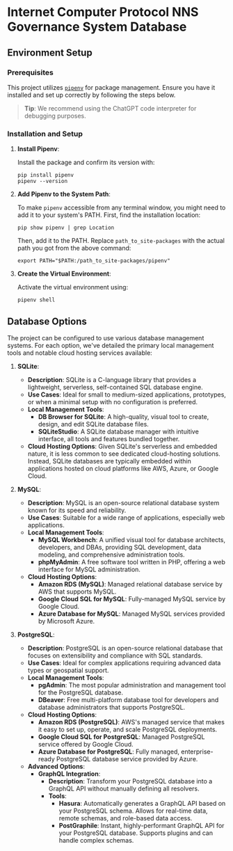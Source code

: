 # Internet Computer Protocol NNS Governance System Database

## Environment Setup

### Prerequisites

This project utilizes [`pipenv`](https://pipenv.pypa.io/en/latest/) for package management. Ensure you have it installed and set up correctly by following the steps below. 

> **Tip**: We recommend using the ChatGPT code interpreter for debugging purposes.

### Installation and Setup

1. **Install Pipenv**:

   Install the package and confirm its version with:
   
   ```shell
   pip install pipenv 
   pipenv --version
   ```

2. **Add Pipenv to the System Path**:

   To make `pipenv` accessible from any terminal window, you might need to add it to your system's PATH. First, find the installation location:
   
   ```shell 
   pip show pipenv | grep Location
   ```

   Then, add it to the PATH. Replace `path_to_site-packages` with the actual path you got from the above command:
   
   ```shell 
   export PATH="$PATH:/path_to_site-packages/pipenv"
   ```

3. **Create the Virtual Environment**:

   Activate the virtual environment using:
   
   ```shell 
   pipenv shell
   ```

## Database Options

The project can be configured to use various database management systems. For each option, we've detailed the primary local management tools and notable cloud hosting services available:

1. **SQLite**:
    - **Description**: SQLite is a C-language library that provides a lightweight, serverless, self-contained SQL database engine. 
    - **Use Cases**: Ideal for small to medium-sized applications, prototypes, or when a minimal setup with no configuration is preferred.
    - **Local Management Tools**:
        - **DB Browser for SQLite**: A high-quality, visual tool to create, design, and edit SQLite database files.
        - **SQLiteStudio**: A SQLite database manager with intuitive interface, all tools and features bundled together.
    - **Cloud Hosting Options**: Given SQLite's serverless and embedded nature, it is less common to see dedicated cloud-hosting solutions. Instead, SQLite databases are typically embedded within applications hosted on cloud platforms like AWS, Azure, or Google Cloud.

2. **MySQL**:
    - **Description**: MySQL is an open-source relational database system known for its speed and reliability.
    - **Use Cases**: Suitable for a wide range of applications, especially web applications.
    - **Local Management Tools**:
        - **MySQL Workbench**: A unified visual tool for database architects, developers, and DBAs, providing SQL development, data modeling, and comprehensive administration tools.
        - **phpMyAdmin**: A free software tool written in PHP, offering a web interface for MySQL administration.
    - **Cloud Hosting Options**:
        - **Amazon RDS (MySQL)**: Managed relational database service by AWS that supports MySQL.
        - **Google Cloud SQL for MySQL**: Fully-managed MySQL service by Google Cloud.
        - **Azure Database for MySQL**: Managed MySQL services provided by Microsoft Azure.

3. **PostgreSQL**:
    - **Description**: PostgreSQL is an open-source relational database that focuses on extensibility and compliance with SQL standards.
    - **Use Cases**: Ideal for complex applications requiring advanced data types or geospatial support.
    - **Local Management Tools**:
        - **pgAdmin**: The most popular administration and management tool for the PostgreSQL database.
        - **DBeaver**: Free multi-platform database tool for developers and database administrators that supports PostgreSQL.
    - **Cloud Hosting Options**:
        - **Amazon RDS (PostgreSQL)**: AWS's managed service that makes it easy to set up, operate, and scale PostgreSQL deployments.
        - **Google Cloud SQL for PostgreSQL**: Managed PostgreSQL service offered by Google Cloud.
        - **Azure Database for PostgreSQL**: Fully managed, enterprise-ready PostgreSQL database service provided by Azure.
    - **Advanced Options**:
        - **GraphQL Integration**:
            - **Description**: Transform your PostgreSQL database into a GraphQL API without manually defining all resolvers.
            - **Tools**:
                - **Hasura**: Automatically generates a GraphQL API based on your PostgreSQL schema. Allows for real-time data, remote schemas, and role-based data access.
                - **PostGraphile**: Instant, highly-performant GraphQL API for your PostgreSQL database. Supports plugins and can handle complex schemas.
